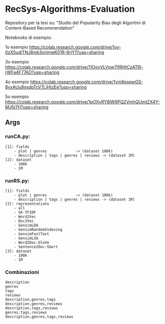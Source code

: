 # RecSys-Algorithms-Evaluation
Repository per la tesi su: "Studio del Popularity Bias degli Algoritmi di Content-Based Recommendation"

Notebooks di esempio:

1o esempio
https://colab.research.google.com/drive/1oy-0zX5udiTNJ8mk3orimwK01R-6rjY1?usp=sharing

3o esempio
https://colab.research.google.com/drive/11OoyVLVpw7lfRHtCzAT6l-rWFa4F77AD?usp=sharing

4o esempio
https://colab.research.google.com/drive/1ym8pspwGS-8vxAUu9xsdpTcV7LjHtzEe?usp=sharing

5o esempio
https://colab.research.google.com/drive/1pOXvRY8lW9PQ2VmhQUmtZX4Y-MJfs1Yi?usp=sharing

## Args
### runCA.py:
	[1]: fields
		- plot | genres		 		-> (dataset 100k)
		- description | tags | genres | reviews -> (dataset 1M)
	[2]: dataset
		- 100k
		- 1M
		
### runRS.py:
	[1]: fields
		- plot | genres		 		-> (dataset 100k)
		- description | tags | genres | reviews -> (dataset 1M)
	[2]: representations
		- all
		- SK-TFIDF
    	- Word2Vec
		- Doc2Vec 
    	- GensimLDA
		- GensimRandomIndexing
		- GensimFastText
		- GensimLSA
    	- Word2Doc-GloVe
		- Sentence2Doc-Sbert
	[3]: dataset
		- 100k
		- 1M

### Combinazioni
	description
    genres
    tags
    reviews
    description,genres,tags
    description,genres,reviews
    description,tags,reviews
    genres,tags,reviews
    description,genres,tags,reviews
